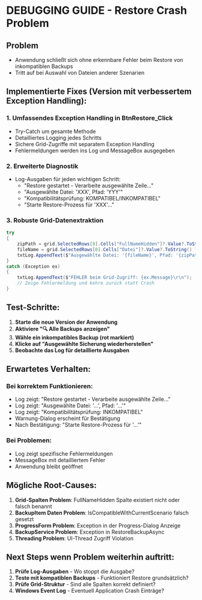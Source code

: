 # DEBUGGING GUIDE - Restore Crash Problem

## Problem
- Anwendung schließt sich ohne erkennbare Fehler beim Restore von inkompatiblen Backups
- Tritt auf bei Auswahl von Dateien anderer Szenarien

## Implementierte Fixes (Version mit verbessertem Exception Handling):

### 1. Umfassendes Exception Handling in BtnRestore_Click
- Try-Catch um gesamte Methode
- Detailliertes Logging jedes Schritts
- Sichere Grid-Zugriffe mit separatem Exception Handling
- Fehlermeldungen werden ins Log und MessageBox ausgegeben

### 2. Erweiterte Diagnostik
- Log-Ausgaben für jeden wichtigen Schritt:
  - "Restore gestartet - Verarbeite ausgewählte Zeile..."
  - "Ausgewählte Datei: 'XXX', Pfad: 'YYY'"  
  - "Kompatibilitätsprüfung: KOMPATIBEL/INKOMPATIBEL"
  - "Starte Restore-Prozess für 'XXX'..."

### 3. Robuste Grid-Datenextraktion
```csharp
try
{
    zipPath = grid.SelectedRows[0].Cells["FullNameHidden"]?.Value?.ToString();
    fileName = grid.SelectedRows[0].Cells["Datei"]?.Value?.ToString() ?? "";
    txtLog.AppendText($"Ausgewählte Datei: '{fileName}', Pfad: '{zipPath}'\r\n");
}
catch (Exception ex)
{
    txtLog.AppendText($"FEHLER beim Grid-Zugriff: {ex.Message}\r\n");
    // Zeige Fehlermeldung und kehre zurück statt Crash
}
```

## Test-Schritte:

1. **Starte die neue Version der Anwendung**
2. **Aktiviere "🔍 Alle Backups anzeigen"**
3. **Wähle ein inkompatibles Backup (rot markiert)**
4. **Klicke auf "Ausgewählte Sicherung wiederherstellen"**
5. **Beobachte das Log für detaillierte Ausgaben**

## Erwartetes Verhalten:

### Bei korrektem Funktionieren:
- Log zeigt: "Restore gestartet - Verarbeite ausgewählte Zeile..."
- Log zeigt: "Ausgewählte Datei: '...', Pfad: '...'"
- Log zeigt: "Kompatibilitätsprüfung: INKOMPATIBEL"
- Warnung-Dialog erscheint für Bestätigung
- Nach Bestätigung: "Starte Restore-Prozess für '...'"

### Bei Problemen:
- Log zeigt spezifische Fehlermeldungen
- MessageBox mit detailliertem Fehler
- Anwendung bleibt geöffnet

## Mögliche Root-Causes:

1. **Grid-Spalten Problem**: FullNameHidden Spalte existiert nicht oder falsch benannt
2. **BackupItem Daten Problem**: IsCompatibleWithCurrentScenario falsch gesetzt
3. **ProgressForm Problem**: Exception in der Progress-Dialog Anzeige
4. **BackupService Problem**: Exception in RestoreBackupAsync
5. **Threading Problem**: UI-Thread Zugriff Violation

## Next Steps wenn Problem weiterhin auftritt:

1. **Prüfe Log-Ausgaben** - Wo stoppt die Ausgabe?
2. **Teste mit kompatiblen Backups** - Funktioniert Restore grundsätzlich?
3. **Prüfe Grid-Struktur** - Sind alle Spalten korrekt definiert?
4. **Windows Event Log** - Eventuell Application Crash Einträge?